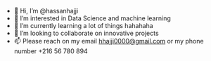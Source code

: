 - 👋 Hi, I’m @hassanhajji
- 👀 I’m interested in Data Science and machine learning 
- 🌱 I’m currently learning a lot of things hahahaha
- 💞️ I’m looking to collaborate on innovative projects
- 📫 Please reach on my email hhajji0000@gmail.com or my phone number +216 56 780 894 

